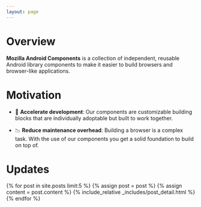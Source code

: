 ```yaml
---
layout: page
---
```


# Overview

**Mozilla Android Components** is a collection of independent, reusable Android library components to make it easier to build browsers and browser-like applications.

# Motivation

* 🚀 **Accelerate development**: Our components are customizable building blocks that are individually adoptable but built to work together.

* 📉 **Reduce maintenance overhead**: Building a browser is a complex task. With the use of our components you get a solid foundation to build on top of.

# Updates

<div class="blog-index">  
{% for post in site.posts limit:5 %}
  {% assign post = post  %}
  {% assign content = post.content %}
  {% include_relative _includes/post_detail.html %}
{% endfor %}
</div>
